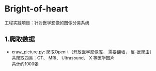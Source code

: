 # Bright-of-heart
工程实践项目：针对医学影像的图像分类系统

## 1.爬取数据
- craw_picture.py: 爬取Open i （开放医学影像库， 需要翻墙， 反-反爬虫）  
共爬取四类：CT、 MRI、 Ultrasound、 X 等医学图片  
共计约1000张
